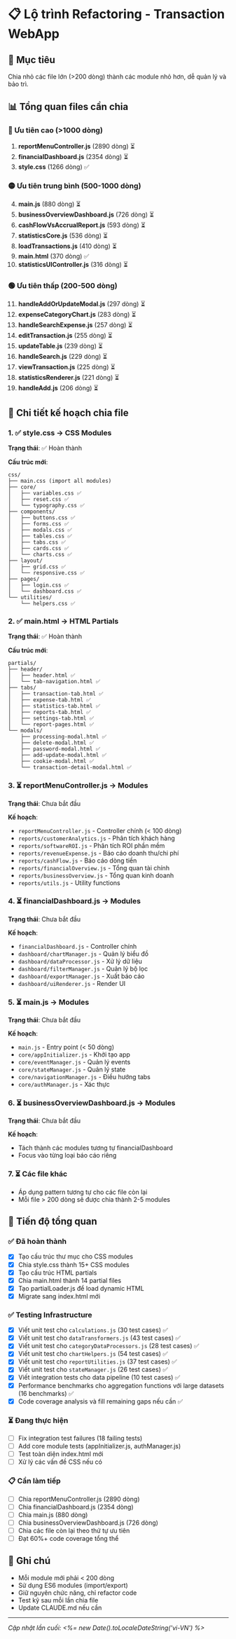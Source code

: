 # 📋 Lộ trình Refactoring - Transaction WebApp

## 🎯 Mục tiêu
Chia nhỏ các file lớn (>200 dòng) thành các module nhỏ hơn, dễ quản lý và bảo trì.

## 📊 Tổng quan files cần chia

### 🔴 Ưu tiên cao (>1000 dòng)
1. **reportMenuController.js** (2890 dòng) ⏳
2. **financialDashboard.js** (2354 dòng) ⏳
3. **style.css** (1266 dòng) ✅

### 🟡 Ưu tiên trung bình (500-1000 dòng)
4. **main.js** (880 dòng) ⏳
5. **businessOverviewDashboard.js** (726 dòng) ⏳
6. **cashFlowVsAccrualReport.js** (593 dòng) ⏳
7. **statisticsCore.js** (536 dòng) ⏳
8. **loadTransactions.js** (410 dòng) ⏳
9. **main.html** (370 dòng) ✅
10. **statisticsUIController.js** (316 dòng) ⏳

### 🟢 Ưu tiên thấp (200-500 dòng)
11. **handleAddOrUpdateModal.js** (297 dòng) ⏳
12. **expenseCategoryChart.js** (283 dòng) ⏳
13. **handleSearchExpense.js** (257 dòng) ⏳
14. **editTransaction.js** (255 dòng) ⏳
15. **updateTable.js** (239 dòng) ⏳
16. **handleSearch.js** (229 dòng) ⏳
17. **viewTransaction.js** (225 dòng) ⏳
18. **statisticsRenderer.js** (221 dòng) ⏳
19. **handleAdd.js** (206 dòng) ⏳

## 📝 Chi tiết kế hoạch chia file

### 1. ✅ style.css → CSS Modules
**Trạng thái**: ✅ Hoàn thành

**Cấu trúc mới**:
```
css/
├── main.css (import all modules)
├── core/
│   ├── variables.css ✅
│   ├── reset.css ✅
│   └── typography.css ✅
├── components/
│   ├── buttons.css ✅
│   ├── forms.css ✅
│   ├── modals.css ✅
│   ├── tables.css ✅
│   ├── tabs.css ✅
│   ├── cards.css ✅
│   └── charts.css ✅
├── layout/
│   ├── grid.css ✅
│   └── responsive.css ✅
├── pages/
│   ├── login.css ✅
│   └── dashboard.css ✅
└── utilities/
    └── helpers.css ✅
```

### 2. ✅ main.html → HTML Partials
**Trạng thái**: ✅ Hoàn thành

**Cấu trúc mới**:
```
partials/
├── header/
│   ├── header.html ✅
│   └── tab-navigation.html ✅
├── tabs/
│   ├── transaction-tab.html ✅
│   ├── expense-tab.html ✅
│   ├── statistics-tab.html ✅
│   ├── reports-tab.html ✅
│   ├── settings-tab.html ✅
│   └── report-pages.html ✅
└── modals/
    ├── processing-modal.html ✅
    ├── delete-modal.html ✅
    ├── password-modal.html ✅
    ├── add-update-modal.html ✅
    ├── cookie-modal.html ✅
    └── transaction-detail-modal.html ✅
```

### 3. ⏳ reportMenuController.js → Modules
**Trạng thái**: Chưa bắt đầu

**Kế hoạch**:
- `reportMenuController.js` - Controller chính (< 100 dòng)
- `reports/customerAnalytics.js` - Phân tích khách hàng
- `reports/softwareROI.js` - Phân tích ROI phần mềm
- `reports/revenueExpense.js` - Báo cáo doanh thu/chi phí
- `reports/cashFlow.js` - Báo cáo dòng tiền
- `reports/financialOverview.js` - Tổng quan tài chính
- `reports/businessOverview.js` - Tổng quan kinh doanh
- `reports/utils.js` - Utility functions

### 4. ⏳ financialDashboard.js → Modules
**Trạng thái**: Chưa bắt đầu

**Kế hoạch**:
- `financialDashboard.js` - Controller chính
- `dashboard/chartManager.js` - Quản lý biểu đồ
- `dashboard/dataProcessor.js` - Xử lý dữ liệu
- `dashboard/filterManager.js` - Quản lý bộ lọc
- `dashboard/exportManager.js` - Xuất báo cáo
- `dashboard/uiRenderer.js` - Render UI

### 5. ⏳ main.js → Modules
**Trạng thái**: Chưa bắt đầu

**Kế hoạch**:
- `main.js` - Entry point (< 50 dòng)
- `core/appInitializer.js` - Khởi tạo app
- `core/eventManager.js` - Quản lý events
- `core/stateManager.js` - Quản lý state
- `core/navigationManager.js` - Điều hướng tabs
- `core/authManager.js` - Xác thực

### 6. ⏳ businessOverviewDashboard.js → Modules
**Trạng thái**: Chưa bắt đầu

**Kế hoạch**:
- Tách thành các modules tương tự financialDashboard
- Focus vào từng loại báo cáo riêng

### 7. ⏳ Các file khác
- Áp dụng pattern tương tự cho các file còn lại
- Mỗi file > 200 dòng sẽ được chia thành 2-5 modules

## 🚀 Tiến độ tổng quan

### ✅ Đã hoàn thành
- [x] Tạo cấu trúc thư mục cho CSS modules
- [x] Chia style.css thành 15+ CSS modules  
- [x] Tạo cấu trúc HTML partials
- [x] Chia main.html thành 14 partial files
- [x] Tạo partialLoader.js để load dynamic HTML
- [x] Migrate sang index.html mới

### ✅ Testing Infrastructure
- [x] Viết unit test cho `calculations.js` (30 test cases) ✅
- [x] Viết unit test cho `dataTransformers.js` (43 test cases) ✅  
- [x] Viết unit test cho `categoryDataProcessors.js` (28 test cases) ✅
- [x] Viết unit test cho `chartHelpers.js` (54 test cases) ✅
- [x] Viết unit test cho `reportUtilities.js` (37 test cases) ✅
- [x] Viết unit test cho `stateManager.js` (26 test cases) ✅
- [x] Viết integration tests cho data pipeline (10 test cases) ✅
- [x] Performance benchmarks cho aggregation functions với large datasets (16 benchmarks) ✅
- [x] Code coverage analysis và fill remaining gaps nếu cần ✅

### ⏳ Đang thực hiện
- [ ] Fix integration test failures (18 failing tests)
- [ ] Add core module tests (appInitializer.js, authManager.js)
- [ ] Test toàn diện index.html mới
- [ ] Xử lý các vấn đề CSS nếu có

### 📋 Cần làm tiếp
- [ ] Chia reportMenuController.js (2890 dòng)
- [ ] Chia financialDashboard.js (2354 dòng)
- [ ] Chia main.js (880 dòng)
- [ ] Chia businessOverviewDashboard.js (726 dòng)
- [ ] Chia các file còn lại theo thứ tự ưu tiên
- [ ] Đạt 60%+ code coverage tổng thể

## 📌 Ghi chú
- Mỗi module mới phải < 200 dòng
- Sử dụng ES6 modules (import/export)
- Giữ nguyên chức năng, chỉ refactor code
- Test kỹ sau mỗi lần chia file
- Update CLAUDE.md nếu cần

---
*Cập nhật lần cuối: <%= new Date().toLocaleDateString('vi-VN') %>*